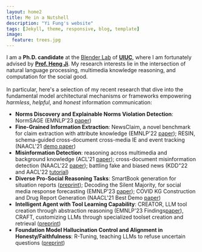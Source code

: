 ```yaml
---
layout: home2
title: Me in a Nutshell
description: "Yi Fung's website"
tags: [Jekyll, theme, responsive, blog, template]
image:
  feature: trees.jpg
---
```


I am a <b>Ph.D. candidate</b> at the <a href="https://blender.cs.illinois.edu/" target="_blank">Blender Lab</a> of <a href="https://cs.illinois.edu/" target="_blank"><b>UIUC</b></a>, where I am fortunately advised by <a href="https://blender.cs.illinois.edu/hengji.html" target="_blank"><b>Prof. Heng Ji</b></a>. My research interests lie in the intersection of natural language processing, multimedia knowledge reasoning, and computation for the social good.
<br/><br/>
In particular, here's a selection of my recent research that dive into the fundamental model architectural mechanisms or frameworks empowering <i>harmless</i>, <i>helpful</i>, and <i>honest</i> information communication:
* <b>Norms Discovery and Explainable Norms Violation Detection</b>: NormSAGE (EMNLP'23 <a href="https://arxiv.org/abs/2210.08604" target="_blank">paper</a>)
* <b>Fine-Grained Information Extraction</b>: NewsClaim, a novel benchmark for claim extraction with attribute knowledge (EMNLP'22 <a href="https://arxiv.org/abs/2112.08544" target="_blank">paper</a>); RESIN, schema-guided cross-document cross-media IE and event tracking (NAACL'21 <a href="https://aclanthology.org/2021.naacl-demos.16/" target="_blank">demo paper</a>)
* <b>Misinformation Detection</b>: reasoning across multimedia and background knowledge (ACL'21 <a href="http://scholar.google.es/citations?user=eUae2K0AAAAJ" target="_blank">paper</a>); cross-document misinformation detection (NAACL'22 <a href="https://aclanthology.org/2022.naacl-main.40/" target="_blank">paper</a>); battling fake and biased news (KDD"22 and AACL'22 <a href="https://dl.acm.org/doi/abs/10.1145/3534678.3542615" target="_blank">tutorial</a>)
* <b>Diverse Pro-Social Reasoning Tasks</b>: SmartBook generation for situation reports (<a href="https://arxiv.org/pdf/2303.14337.pdf" target="_blank">preprint</a>); Decoding the Silent Majority, for social media response forecasting (EMNLP'23 <a href="https://arxiv.org/pdf/2310.13297.pdf" target="_blank">paper</a>); COVID KG Construction and Drug Report Generation (NAACL'21 Best Demo <a href="https://aclanthology.org/2021.naacl-demos.8/" target="_blank">paper</a>)
* <b>Intelligent Agent with Tool Learning Capability</b>: CREATOR, LLM tool creation through abstraction reasoning (EMNLP'23 Findings<a href="https://arxiv.org/pdf/2305.14318.pdf" target="_blank">paper</a>), CRAFT, customizing LLMs through specialized toolset creation and retrieval (<a href="https://arxiv.org/abs/2309.17428" target="_blank">preprint</a>)
* <b>Foundation Model Hallucination Control and Alignment in Honesty/Faithfulness</b>: R-Tuning, teaching LLMs to refuse uncertain questions (<a href="https://arxiv.org/abs/2311.09677" target="_blank">preprint</a>)
